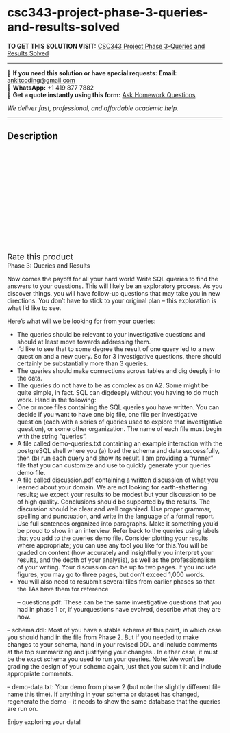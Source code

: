 # csc343-project-phase-3-queries-and-results-solved
**TO GET THIS SOLUTION VISIT:** [CSC343 Project Phase 3-Queries and Results  Solved](https://www.ankitcodinghub.com/product/csc343-project-phase-3-queries-and-results-solved/)


---

📩 **If you need this solution or have special requests:** **Email:** ankitcoding@gmail.com  
📱 **WhatsApp:** +1 419 877 7882  
📄 **Get a quote instantly using this form:** [Ask Homework Questions](https://www.ankitcodinghub.com/services/ask-homework-questions/)

*We deliver fast, professional, and affordable academic help.*

---

<h2>Description</h2>



<div class="kk-star-ratings kksr-auto kksr-align-center kksr-valign-top" data-payload="{&quot;align&quot;:&quot;center&quot;,&quot;id&quot;:&quot;91518&quot;,&quot;slug&quot;:&quot;default&quot;,&quot;valign&quot;:&quot;top&quot;,&quot;ignore&quot;:&quot;&quot;,&quot;reference&quot;:&quot;auto&quot;,&quot;class&quot;:&quot;&quot;,&quot;count&quot;:&quot;0&quot;,&quot;legendonly&quot;:&quot;&quot;,&quot;readonly&quot;:&quot;&quot;,&quot;score&quot;:&quot;0&quot;,&quot;starsonly&quot;:&quot;&quot;,&quot;best&quot;:&quot;5&quot;,&quot;gap&quot;:&quot;4&quot;,&quot;greet&quot;:&quot;Rate this product&quot;,&quot;legend&quot;:&quot;0\/5 - (0 votes)&quot;,&quot;size&quot;:&quot;24&quot;,&quot;title&quot;:&quot;CSC343 Project Phase 3-Queries and Results&nbsp; Solved&quot;,&quot;width&quot;:&quot;0&quot;,&quot;_legend&quot;:&quot;{score}\/{best} - ({count} {votes})&quot;,&quot;font_factor&quot;:&quot;1.25&quot;}">

<div class="kksr-stars">

<div class="kksr-stars-inactive">
            <div class="kksr-star" data-star="1" style="padding-right: 4px">


<div class="kksr-icon" style="width: 24px; height: 24px;"></div>
        </div>
            <div class="kksr-star" data-star="2" style="padding-right: 4px">


<div class="kksr-icon" style="width: 24px; height: 24px;"></div>
        </div>
            <div class="kksr-star" data-star="3" style="padding-right: 4px">


<div class="kksr-icon" style="width: 24px; height: 24px;"></div>
        </div>
            <div class="kksr-star" data-star="4" style="padding-right: 4px">


<div class="kksr-icon" style="width: 24px; height: 24px;"></div>
        </div>
            <div class="kksr-star" data-star="5" style="padding-right: 4px">


<div class="kksr-icon" style="width: 24px; height: 24px;"></div>
        </div>
    </div>

<div class="kksr-stars-active" style="width: 0px;">
            <div class="kksr-star" style="padding-right: 4px">


<div class="kksr-icon" style="width: 24px; height: 24px;"></div>
        </div>
            <div class="kksr-star" style="padding-right: 4px">


<div class="kksr-icon" style="width: 24px; height: 24px;"></div>
        </div>
            <div class="kksr-star" style="padding-right: 4px">


<div class="kksr-icon" style="width: 24px; height: 24px;"></div>
        </div>
            <div class="kksr-star" style="padding-right: 4px">


<div class="kksr-icon" style="width: 24px; height: 24px;"></div>
        </div>
            <div class="kksr-star" style="padding-right: 4px">


<div class="kksr-icon" style="width: 24px; height: 24px;"></div>
        </div>
    </div>
</div>


<div class="kksr-legend" style="font-size: 19.2px;">
            <span class="kksr-muted">Rate this product</span>
    </div>
    </div>
<div class="page" title="Page 1">
<div class="layoutArea">
<div class="column">
Phase 3: Queries and Results

Now comes the payoff for all your hard work! Write SQL queries to find the answers to your questions. This will likely be an exploratory process. As you discover things, you will have follow-up questions that may take you in new directions. You don’t have to stick to your original plan – this exploration is what I’d like to see.

Here’s what will we be looking for from your queries:

<ul>
<li>The queries should be relevant to your investigative questions and should at least move towards addressing them.</li>
<li>I’d like to see that to some degree the result of one query led to a new question and a new query. So for 3 investigative questions, there should certainly be substantially more than 3 queries.</li>
<li>The queries should make connections across tables and dig deeply into the data.</li>
<li>The queries do not have to be as complex as on A2. Some might be quite simple, in fact. SQL can digdeeply without you having to do much work. Hand in the following:</li>
<li>One or more files containing the SQL queries you have written. You can decide if you want to have one big file, one file per investigative question (each with a series of queries used to explore that investigative question), or some other organization. The name of each file must begin with the string “queries”.</li>
<li>A file called demo-queries.txt containing an example interaction with the postgreSQL shell where you (a) load the schema and data successfully, then (b) run each query and show its result. I am providing a “runner” file that you can customize and use to quickly generate your queries demo file.</li>
<li>A file called discussion.pdf containing a written discussion of what you learned about your domain. We are not looking for earth-shattering results; we expect your results to be modest but your discussion to be of high quality. Conclusions should be supported by the results. The discussion should be clear and well organized. Use proper grammar, spelling and punctuation, and write in the language of a formal report. Use full sentences organized into paragraphs. Make it something you’d be proud to show in an interview. Refer back to the queries using labels that you add to the queries demo file. Consider plotting your results where appropriate; you can use any tool you like for this.You will be graded on content (how accurately and insightfully you interpret your results, and the depth of your analysis), as well as the professionalism of your writing.
Your discussion can be up to two pages. If you include figures, you may go to three pages, but don’t exceed 1,000 words.
</li>
<li>You will also need to resubmit several files from earlier phases so that the TAs have them for reference

– questions.pdf: These can be the same investigative questions that you had in phase 1 or, if yourquestions have evolved, describe what they are now.</li>
</ul>
</div>
</div>
<div class="layoutArea"></div>
</div>
<div class="page" title="Page 2">
<div class="layoutArea">
<div class="column">
– schema.ddl: Most of you have a stable schema at this point, in which case you should hand in the file from Phase 2. But if you needed to make changes to your schema, hand in your revised DDL and include comments at the top summarizing and justifying your changes.. In either case, it must be the exact schema you used to run your queries. Note: We won’t be grading the design of your schema again, just that you submit it and include appropriate comments.

– demo-data.txt: Your demo from phase 2 (but note the slightly different file name this time). If anything in your schema or dataset has changed, regenerate the demo – it needs to show the same database that the queries are run on.

Enjoy exploring your data!

</div>
</div>
</div>

